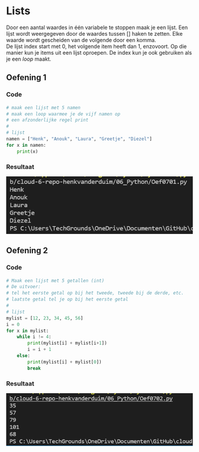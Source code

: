 # Lists
Door een aantal waardes in één variabele te stoppen maak je een lijst. Een lijst wordt weergegeven door de waardes tussen [] haken te zetten. Elke waarde wordt gescheiden van de volgende door een komma.  
De lijst index start met 0, het volgende item heeft dan 1, enzovoort. Op die manier kun je items uit een lijst oproepen. De index kun je ook gebruiken als je een *loop* maakt.
## Oefening 1
### Code
```python
# maak een lijst met 5 namen
# maak een loop waarmee je de vijf namen op
# een afzonderlijke regel print
#
# lijst
namen = ["Henk", "Anouk", "Laura", "Greetje", "Diezel"]
for x in namen:
    print(x)
```
### Resultaat
![result](../00_includes/Oef0701.png)

## Oefening 2
### Code
```python
# Maak een lijst met 5 getallen (int)
# De uitvoer:
# tel het eerste getal op bij het tweede, tweede bij de derde, etc.
# laatste getal tel je op bij het eerste getal
#
# lijst
mylist = [12, 23, 34, 45, 56]
i = 0
for x in mylist:
    while i != 4:
        print(mylist[i] + mylist[i+1])
        i = i + 1
    else:
        print(mylist[i] + mylist[0])
        break
```
### Resultaat
![result](../00_includes/Oef0702.png)